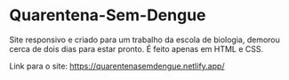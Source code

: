 # Quarentena-Sem-Dengue
Site responsivo e criado para um trabalho da escola de biologia, demorou cerca de dois dias para estar pronto. É feito apenas em HTML e CSS.

Link para o site: https://quarentenasemdengue.netlify.app/
